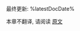[//]: # (title: 使用 Kotlin 参加 Google 编程夏令营 2024)

最终更新: %latestDocDate%

本章不翻译, 请阅读 [原文](https://kotlinlang.org/docs/gsoc-2024.html)

